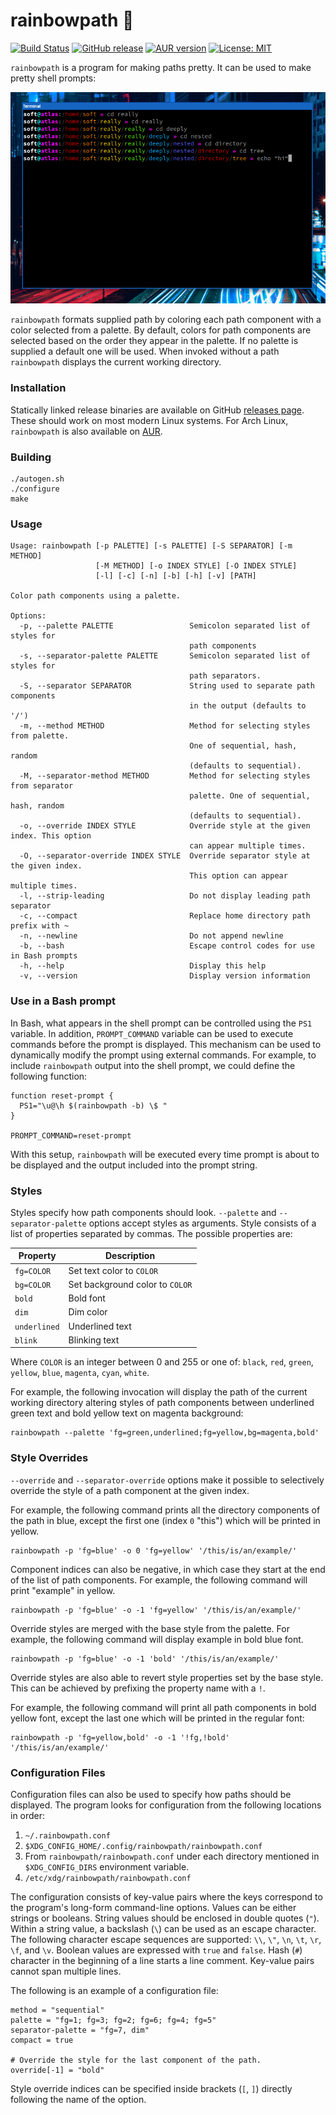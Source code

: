 # rainbowpath 🌈

[![Build Status](https://api.travis-ci.org/Soft/rainbowpath.svg?branch=master)](https://travis-ci.org/Soft/rainbowpath)
[![GitHub release](https://img.shields.io/github/release/Soft/rainbowpath.svg)](https://github.com/Soft/rainbowpath/releases)
[![AUR version](https://img.shields.io/aur/version/rainbowpath.svg)](https://aur.archlinux.org/packages/rainbowpath/)
[![License: MIT](https://img.shields.io/badge/License-MIT-yellow.svg)](https://opensource.org/licenses/MIT)

`rainbowpath` is a program for making paths pretty. It can be used to make pretty
shell prompts:

<img src="https://raw.githubusercontent.com/Soft/rainbowpath/master/extra/screenshot.png">

`rainbowpath` formats supplied path by coloring each path component with a color
selected from a palette. By default, colors for path components are selected
based on the order they appear in the palette. If no palette is supplied a
default one will be used. When invoked without a path `rainbowpath` displays the
current working directory.

### Installation

Statically linked release binaries are available on GitHub [releases
page](https://github.com/Soft/rainbowpath/releases). These should work on most
modern Linux systems. For Arch Linux, `rainbowpath` is also available on
[AUR](https://aur.archlinux.org/packages/rainbowpath/).

### Building

```shell
./autogen.sh
./configure
make
```

### Usage

```
Usage: rainbowpath [-p PALETTE] [-s PALETTE] [-S SEPARATOR] [-m METHOD]
                   [-M METHOD] [-o INDEX STYLE] [-O INDEX STYLE]
                   [-l] [-c] [-n] [-b] [-h] [-v] [PATH]

Color path components using a palette.

Options:
  -p, --palette PALETTE                 Semicolon separated list of styles for
                                        path components
  -s, --separator-palette PALETTE       Semicolon separated list of styles for
                                        path separators.
  -S, --separator SEPARATOR             String used to separate path components
                                        in the output (defaults to '/')
  -m, --method METHOD                   Method for selecting styles from palette.
                                        One of sequential, hash, random
                                        (defaults to sequential).
  -M, --separator-method METHOD         Method for selecting styles from separator
                                        palette. One of sequential, hash, random
                                        (defaults to sequential).
  -o, --override INDEX STYLE            Override style at the given index. This option
                                        can appear multiple times.
  -O, --separator-override INDEX STYLE  Override separator style at the given index.
                                        This option can appear multiple times.
  -l, --strip-leading                   Do not display leading path separator
  -c, --compact                         Replace home directory path prefix with ~
  -n, --newline                         Do not append newline
  -b, --bash                            Escape control codes for use in Bash prompts
  -h, --help                            Display this help
  -v, --version                         Display version information
```

### Use in a Bash prompt

In Bash, what appears in the shell prompt can be controlled using the `PS1`
variable. In addition, `PROMPT_COMMAND` variable can be used to execute commands
before the prompt is displayed. This mechanism can be used to dynamically modify
the prompt using external commands. For example, to include `rainbowpath` output
into the shell prompt, we could define the following function:

```shell
function reset-prompt {
  PS1="\u@\h $(rainbowpath -b) \$ "
}

PROMPT_COMMAND=reset-prompt
```

With this setup, `rainbowpath` will be executed every time prompt is about to be
displayed and the output included into the prompt string.

### Styles

Styles specify how path components should look. `--palette` and
`--separator-palette` options accept styles as arguments. Style consists of a
list of properties separated by commas. The possible properties are:

| Property     | Description                     |
| ------------ | ------------------------------- |
| `fg=COLOR`   | Set text color to `COLOR`       |
| `bg=COLOR`   | Set background color to `COLOR` |
| `bold`       | Bold font                       |
| `dim`        | Dim color                       |
| `underlined` | Underlined text                 |
| `blink`      | Blinking text                   |

Where `COLOR` is an integer between 0 and 255 or one of: `black`, `red`,
`green`, `yellow`, `blue`, `magenta`, `cyan`, `white`.

For example, the following invocation will display the path of the current
working directory altering styles of path components between underlined green
text and bold yellow text on magenta background:

``` shell
rainbowpath --palette 'fg=green,underlined;fg=yellow,bg=magenta,bold'
```

### Style Overrides

`--override` and `--separator-override` options make it possible to selectively
override the style of a path component at the given index.

For example, the following command prints all the directory components of the
path in blue, except the first one (index `0` "this") which will be printed in
yellow.

``` shell
rainbowpath -p 'fg=blue' -o 0 'fg=yellow' '/this/is/an/example/'
```

Component indices can also be negative, in which case they start at the end of
the list of path components. For example, the following command will print
"example" in yellow.

``` shell
rainbowpath -p 'fg=blue' -o -1 'fg=yellow' '/this/is/an/example/'
```

Override styles are merged with the base style from the palette. For example,
the following command will display example in bold blue font.

``` shell
rainbowpath -p 'fg=blue' -o -1 'bold' '/this/is/an/example/'
```

Override styles are also able to revert style properties set by the base style.
This can be achieved by prefixing the property name with a `!`.

For example, the following command will print all path components in bold yellow
font, except the last one which will be printed in the regular font:

``` shell
rainbowpath -p 'fg=yellow,bold' -o -1 '!fg,!bold' '/this/is/an/example/'
```

### Configuration Files

Configuration files can also be used to specify how paths should be displayed.
The program looks for configuration from the following locations in order:

1. `~/.rainbowpath.conf`
2. `$XDG_CONFIG_HOME/.config/rainbowpath/rainbowpath.conf`
3. From `rainbowpath/rainbowpath.conf` under each directory mentioned in
   `$XDG_CONFIG_DIRS` environment variable.
4. `/etc/xdg/rainbowpath/rainbowpath.conf`

The configuration consists of key-value pairs where the keys correspond to the
program's long-form command-line options. Values can be either strings or
booleans. String values should be enclosed in double quotes (`"`). Within a
string value, a backslash (`\`) can be used as an escape character. The
following character escape sequences are supported: `\\`, `\"`, `\n`, `\t`,
`\r`, `\f`, and `\v`. Boolean values are expressed with `true` and `false`. Hash
(`#`) character in the beginning of a line starts a line comment. Key-value
pairs cannot span multiple lines.

The following is an example of a configuration file:

```
method = "sequential"
palette = "fg=1; fg=3; fg=2; fg=6; fg=4; fg=5"
separator-palette = "fg=7, dim"
compact = true

# Override the style for the last component of the path.
override[-1] = "bold"
```

Style override indices can be specified inside brackets (`[`, `]`) directly
following the name of the option.
